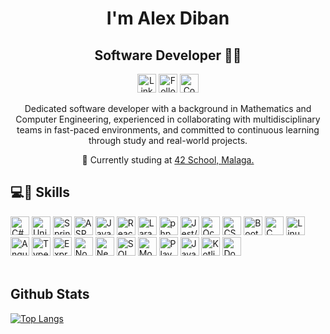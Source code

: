<h1 align="center">I'm Alex Diban</h1>

<h2 align="center">Software Developer 👨‍💻</h2>
 
<p align="center">
  <a href="https://www.linkedin.com/in/alex-n-diban-iriarte-a24223228/">
	  <img src="https://img.shields.io/badge/-LinkedIn-2975FE?style=for-the-badge&logo=LinkedIn&logoColor=2975FE&labelColor=black" alt="LinkedIn" title="Visit my LinkedIn" height="30"></a>
   <a href="https://github.com/aNeptuno?tab=followers">
	  <img src="https://img.shields.io/badge/-Github-777BB4?style=for-the-badge&logo=github&&logoColor=777BB4&labelColor=black" alt="Followers" title="Follow me on Github" height="30"></a>
  <a href="mailto:iriarte.alex77@gmail.com">
	  <img src="https://img.shields.io/badge/-Gmail-A8B9CC?style=for-the-badge&logo=gmail&&logoColor=A8B9CC&labelColor=black" alt="Contact me" title="Contact me" height="30"></a>
</p>

<p align="center">Dedicated software developer with a background in Mathematics and Computer Engineering, experienced in collaborating
with multidisciplinary teams in fast-paced environments, and committed to continuous learning through study and
real-world projects.</p>
<p align="center"> 🌱 Currently studing at <a href="https://www.fundaciontelefonica.com/empleabilidad/campus-42/">42 School, Malaga.</a></p>

## 💻💼 Skills
<div> 
  <img alt="C#" src="https://img.shields.io/badge/C%23-512BD4?style=for-the-badge&logo=sharp&logoColor=512BD4&labelColor=black" height="30">
  <img alt="Unity" src="https://img.shields.io/badge/Unity-A8B9CC?style=for-the-badge&logo=unity&logoColor=A8B9CC&labelColor=black" height="30">
  <img alt="Spring Boot" src="https://img.shields.io/badge/Spring%20Boot-6DB33F?style=for-the-badge&logo=springboot&logoColor=6DB33F&labelColor=black" height="30">
  <img alt="ASP.NET" src="https://img.shields.io/badge/ASP.NET-5C2D91?style=for-the-badge&logo=dotnet&logoColor=5C2D91&labelColor=black" height="30">
  <img alt="Javascript" src="https://img.shields.io/badge/Javascript-F3DF49?style=for-the-badge&logo=javascript&logoColor=F3DF49&labelColor=black" height="30">
  <img alt="React" src="https://img.shields.io/badge/React-61DAFB?style=for-the-badge&logo=react&logoColor=61DAFB&labelColor=black" height="30">
  <img alt="Laravel" src="https://img.shields.io/badge/Laravel-FF2D20?style=for-the-badge&logo=laravel&logoColor=FF2D20&labelColor=black" height="30">
  <img alt="php" src="https://img.shields.io/badge/php-777BB4?style=for-the-badge&logo=php&logoColor=777BB4&labelColor=black" height="30">
  <img alt="Jest/Vitest" src="https://img.shields.io/badge/Jest-FFCA28?style=for-the-badge&logo=jest&logoColor=FFCA28&labelColor=black" height="30">
  <img alt="Oculus" src="https://img.shields.io/badge/Oculus-white?style=for-the-badge&logo=oculus&logoColor=white&labelColor=black" height="30">
<img alt="CSS3" src="https://img.shields.io/badge/CSS3-1572B6?style=for-the-badge&logo=css3&logoColor=1572B6&labelColor=black" height="30">
<img alt="Bootstrap" src="https://img.shields.io/badge/Bootstrap-563D7C?style=for-the-badge&logo=bootstrap&logoColor=563D7C&labelColor=black" height="30">
  <img alt="C" src="https://img.shields.io/badge/C-A8B9CC?style=for-the-badge&logo=c&logoColor=A8B9CC&labelColor=black" height="30">
  <img alt="Linux" src="https://img.shields.io/badge/Linux-grey?style=for-the-badge&logo=linux&logoColor=grey&labelColor=black" height="30"> 
  <img alt="Angular" src="https://img.shields.io/badge/Angular-E23237?style=for-the-badge&logo=angular&logoColor=E23237&labelColor=black" height="30">
  <img alt="Typescript" src="https://img.shields.io/badge/Typescript-3178C6?style=for-the-badge&logo=typescript&logoColor=3178C6&labelColor=black" height="30">
  <img alt="Express" src="https://img.shields.io/badge/Express-grey?style=for-the-badge&logo=express&logoColor=grey&labelColor=black" height="30">
  <img alt="Node.js" src="https://img.shields.io/badge/Node.js-339933?style=for-the-badge&logo=nodedotjs&logoColor=339933&labelColor=black" height="30">
  <img alt="Next.js" src="https://img.shields.io/badge/Next.js-000000?style=for-the-badge&logo=nextdotjs&logoColor=white" height="30">
  <img alt="SQL" src="https://img.shields.io/badge/SQL-4479A1?style=for-the-badge&logo=mysql&logoColor=4479A1&labelColor=black" height="30">
  <img alt="MongoDB" src="https://img.shields.io/badge/MongoDB-47A248?style=for-the-badge&logo=mongodb&logoColor=47A248&labelColor=black"  height="30">
<img alt="Playwright/Cypress" src="https://img.shields.io/badge/Playwright%2FCypress-2EAD33?style=for-the-badge&logo=cypress&logoColor=white&labelColor=black" height="30">

<img alt="Java" src="https://img.shields.io/badge/Java-007396?style=for-the-badge&logo=oracle&logoColor=007396&labelColor=black" height="30">
<img alt="Kotlin" src="https://img.shields.io/badge/Kotlin-7F52FF?style=for-the-badge&logo=kotlin&logoColor=7F52FF&labelColor=black" height="30">
<img alt="Docker" src="https://img.shields.io/badge/Docker-2496ED?style=for-the-badge&logo=docker&logoColor=2496ED&labelColor=black" height="30">
</div>
<br>

<!-- <img alt="Java / Kotlin" src="https://img.shields.io/badge/Java/Kotlin-7F52FF?style=for-the-badge&logo=kotlin&logoColor=7F52FF&labelColor=black" height="30"> -->
## Github Stats
[![Top Langs](https://github-readme-stats.vercel.app/api/top-langs/?style=for-the-badge&username=aNeptuno&layout=compact&theme=dark&locale=en)](https://github.com/anuraghazra/github-readme-stats)

